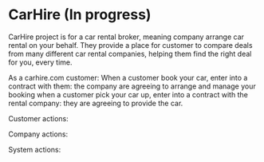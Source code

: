 # CarHire (In progress)
CarHire project is for a car rental broker, meaning company arrange car rental on your behalf. 
They provide a place for customer to compare deals from many different car rental companies, helping them find the right deal for you, every time.

As a carhire.com  customer:
When a customer book your car, enter into a contract with them: the company are agreeing to arrange and manage your booking when a customer pick your car up,
enter into a contract with the rental company: they are agreeing to provide the car.

Customer actions:

Company actions:

System actions:

